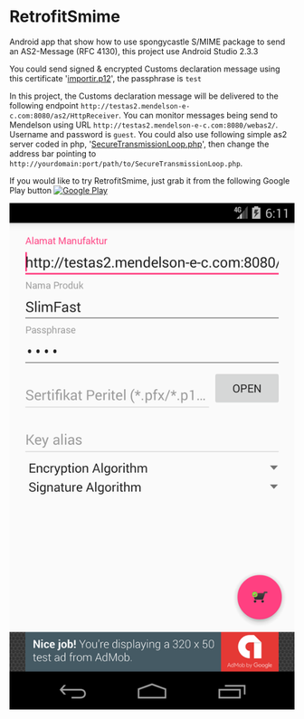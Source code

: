 # RetrofitSmime
Android app that show how to use spongycastle S/MIME package to send an AS2-Message (RFC 4130), this project use Android Studio 2.3.3

You could send signed & encrypted Customs declaration message using this certificate '[importir.p12](https://github.com/dawud-tan/RetrofitSmime/raw/master/importir.p12)', the passphrase is `test`

In this project, the Customs declaration message will be delivered to the following endpoint `http://testas2.mendelson-e-c.com:8080/as2/HttpReceiver`. You can monitor messages being send to Mendelson using URL `http://testas2.mendelson-e-c.com:8080/webas2/`. Username and password is `guest`. You could also use following simple as2 server coded in php, '[SecureTransmissionLoop.php](https://github.com/dawud-tan/RetrofitSmime/raw/master/SecureTransmissionLoop.php)', then change the address bar pointing to `http://yourdomain:port/path/to/SecureTransmissionLoop.php`.

If you would like to try RetrofitSmime, just grab it from the following Google Play button
[![Google Play](https://play.google.com/intl/en_us/badges/images/generic/en_badge_web_generic.png)](https://play.google.com/store/apps/details?id=id.co.blogspot.datacomlink.ediint&utm_source=global_co&utm_medium=prtnr&utm_content=Mar2515&utm_campaign=PartBadge&pcampaignid=MKT-Other-global-all-co-prtnr-py-PartBadge-Mar2515-1)

![Layout Preview](/Screenshot.png)
